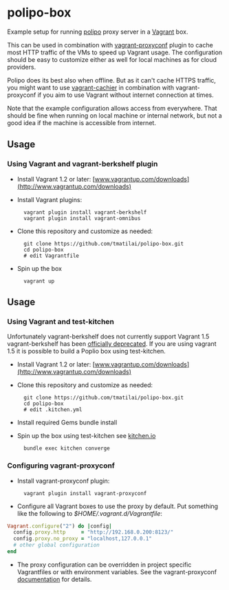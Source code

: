 # polipo-box

Example setup for running [polipo](http://www.pps.univ-paris-diderot.fr/~jch/software/polipo/) proxy server in a [Vagrant](http://www.vagrantup.com/) box.

This can be used in combination with [vagrant-proxyconf][proxyconf] plugin to cache most HTTP traffic of the VMs to speed up Vagrant usage. The configuration should be easy to customize either as well for local machines as for cloud providers.

Polipo does its best also when offline. But as it can't cache HTTPS traffic, you might want to use [vagrant-cachier](https://github.com/fgrehm/vagrant-cachier) in combination with vagrant-proxyconf if you aim to use Vagrant without internet connection at times.

Note that the example configuration allows access from everywhere. That should be fine when running on local machine or internal network, but not a good idea if the machine is accessible from internet.

## Usage

### Using Vagrant and vagrant-berkshelf plugin

* Install Vagrant 1.2 or later: [www.vagrantup.com/downloads](http://www.vagrantup.com/downloads)
* Install Vagrant plugins:

        vagrant plugin install vagrant-berkshelf
        vagrant plugin install vagrant-omnibus

* Clone this repository and customize as needed:

        git clone https://github.com/tmatilai/polipo-box.git
        cd polipo-box
        # edit Vagrantfile

* Spin up the box

        vagrant up

## Usage

### Using Vagrant and test-kitchen

Unfortunately vagrant-berkshelf does not currently support Vagrant 1.5 vagrant-berkshelf has been [officially deprecated](https://sethvargo.com/the-future-of-vagrant-berkshelf/). If you are using vagrant 1.5 it is possible to build a Poplio box using test-kitchen.

* Install Vagrant 1.2 or later: [www.vagrantup.com/downloads](http://www.vagrantup.com/downloads)

* Clone this repository and customize as needed:

        git clone https://github.com/tmatilai/polipo-box.git
        cd polipo-box
        # edit .kitchen.yml

* Install required Gems
        bundle install

* Spin up the box using test-kitchen see [kitchen.io](http://http://kitchen.ci)

        bundle exec kitchen converge

### Configuring vagrant-proxyconf

* Install vagrant-proxyconf plugin:

        vagrant plugin install vagrant-proxyconf

* Configure all Vagrant boxes to use the proxy by default. Put something like the following to _$HOME/.vagrant.d/Vagrantfile_:
```ruby
Vagrant.configure("2") do |config|
  config.proxy.http     = "http://192.168.0.200:8123/"
  config.proxy.no_proxy = "localhost,127.0.0.1"
  # other global configuration
end
```
* The proxy configuration can be overridden in project specific Vagrantfiles or with environment variables. See the vagrant-proxyconf [documentation][proxyconf] for details.

[proxyconf]: http://tmatilai.github.io/vagrant-proxyconf/
